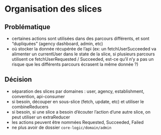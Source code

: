 # Organisation des slices

## Problématique

- certaines actions sont utilisées dans des parcours différents, et sont “dupliquées” (agency dashboard, admin, etc)
- où stocker la donnée récupérée de l’api (ex: un fetchUserSucceeded va alimenter un currentUser dans le state de la
  slice, si plusieurs parcours utilisent ce fetchUserRequested / Succeeded, est-ce qu’il n’y a pas un risque que les
  différents parcours écrasent la même donnée ?)

## Décision

- séparation des slices par domaines : user, agency, establishment, convention, api-consumer
- si besoin, découper en sous-slice (fetch, update, etc) et utiliser le combineReducers
- si besoin, si une slice a besoin d’écouter l’action d’une autre slice, on peut utiliser un extraReducer
- les actions peuvent être nommées Requested, Succeeded, Failed
- ne plus avoir de dossier `core-logic/domain/admin`